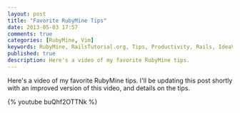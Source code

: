 ```yaml
---
layout: post
title: "Favorite RubyMine Tips"
date: 2013-05-03 17:57
comments: true
categories: [RubyMine, Vim]
keywords: RubyMine, RailsTutorial.org, Tips, Productivity, Rails, IdeaVim
published: true
description: Here's a video of my favorite RubyMine tips. 
---
```


<p>
Here's a video of my favorite RubyMine tips. I'll be updating this post shortly
with an improved version of this video, and details on the tips.
</p>
<p>
{% youtube buQhf2OTTNk %}
</p>